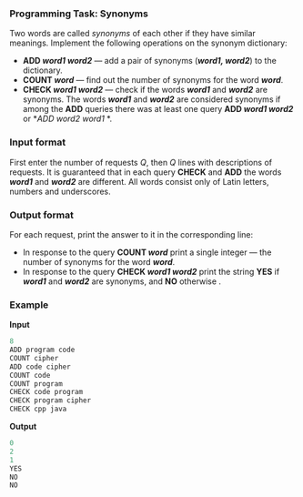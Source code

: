 ### Programming Task: Synonyms 

Two words are called *synonyms* of each other if they have similar meanings. Implement the following operations on the synonym dictionary:

- **ADD *word1* *word2*** — add a pair of synonyms (***word1, word2***) to the dictionary.
- **COUNT *word*** — find out the number of synonyms for the word ***word***.
- **CHECK *word1* *word2*** — check if the words ***word1*** and ***word2*** are synonyms. The words ***word1*** and ***word2*** are considered synonyms if among the **ADD** queries there was at least one query **ADD *word1 word2*** or **ADD *word2 word1** *.

### Input format 
First enter the number of requests *Q*, then *Q* lines with descriptions of requests. It is guaranteed that in each query **CHECK** and **ADD** the words ***word1*** and ***word2*** are different. All words consist only of Latin letters, numbers and underscores.

### Output format 
For each request, print the answer to it in the corresponding line:

- In response to the query **COUNT *word*** print a single integer — the number of synonyms for the word ***word***.
- In response to the query **CHECK *word1 word2*** print the string **YES** if ***word1*** and ***word2*** are synonyms, and **NO** otherwise .

### Example 
**Input**
```objectivec
8
ADD program code
COUNT cipher
ADD code cipher
COUNT code
COUNT program
CHECK code program
CHECK program cipher
CHECK cpp java
```

**Output**
```objectivec
0
2
1
YES
NO
NO
```